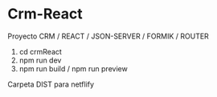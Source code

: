 # Crm-React

Proyecto CRM / REACT / JSON-SERVER / FORMIK / ROUTER 

1) cd crmReact
2) npm run dev
3) npm run build / npm run preview

Carpeta DIST para netflify 

